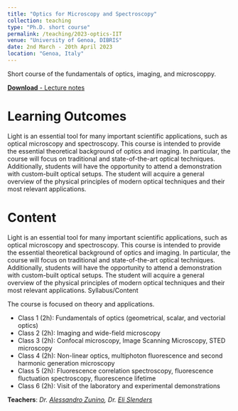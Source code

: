 ```yaml
---
title: "Optics for Microscopy and Spectroscopy"
collection: teaching
type: "Ph.D. short course"
permalink: /teaching/2023-optics-IIT
venue: "University of Genoa, DIBRIS"
date: 2nd March - 20th April 2023
location: "Genoa, Italy"
---
```


Short course of the fundamentals of optics, imaging, and microscoppy.

[**Download** - Lecture notes](https://alessandro-zunino.github.io/files/Lecture-notes.pdf)

Learning Outcomes
======

Light is an essential tool for many important scientific applications, such as optical microscopy and spectroscopy. This course is intended to provide the essential theoretical background of optics and imaging. In particular, the course will focus on traditional and state-of-the-art optical techniques. Additionally, students will have the opportunity to attend a demonstration with custom-built optical setups. The student will acquire a general overview of the physical principles of modern optical techniques and their most relevant applications.


Content
======

Light is an essential tool for many important scientific applications, such as optical microscopy and spectroscopy. This course is intended to provide the essential theoretical background of optics and imaging. In particular, the course will focus on traditional and state-of-the-art optical techniques. Additionally, students will have the opportunity to attend a demonstration with custom-built optical setups. The student will acquire a general overview of the physical principles of modern optical techniques and their most relevant applications.
Syllabus/Content

The course is focused on theory and applications.

* Class 1 (2h): Fundamentals of optics (geometrical, scalar, and vectorial optics)
* Class 2 (2h): Imaging and wide-field microscopy
* Class 3 (2h): Confocal microscopy, Image Scanning Microscopy, STED microscopy
* Class 4 (2h): Non-linear optics, multiphoton fluorescence and second harmonic generation microscopy
* Class 5 (2h): Fluorescence correlation spectroscopy, fluorescence fluctuation spectroscopy, fluorescence lifetime
* Class 6 (2h): Visit of the laboratory and experimental demonstrations

**Teachers**: *Dr. [Alessandro Zunino](https://vicidominilab.github.io/team/AZ/), Dr. [Eli Slenders](https://vicidominilab.github.io/team/ES/)*